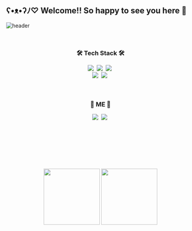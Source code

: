 <!--## Welcome! May happiness and love always find their way to you! 🤍
## Happiness looks good on you—keep smiling! 🎀🤍🎀-->
## ʕ•ᴥ•ʔﾉ♡ Welcome!! So happy to see you here 🎀
![header](https://capsule-render.vercel.app/api?type=slice&color=fce8e6&height=300&section=header&text=JOAHPARK%20&fontSize=90&stroke=ffffff&theme=rose&fontColor=92475955)
<!--![Anurag's GitHub stats](https://github-readme-stats.vercel.app/api?username=parkjoah&theme=rose&show_icons=true)-->
<br/>

<h3 align="center">🛠️ Tech Stack 🛠️</h3>
<div align="center">
  <img src="https://img.shields.io/badge/react-20232a.svg?style=for-the-badge&logo=react&logoColor=61DAFB" />&nbsp
  <img src="https://img.shields.io/badge/javascript-F7DF1E.svg?style=for-the-badge&logo=javascript&logoColor=20232a" />&nbsp
  <img src="https://img.shields.io/badge/html5-E34F26.svg?style=for-the-badge&logo=html5&logoColor=white" />&nbsp
</div>

<div align="center">
  <img src="https://img.shields.io/badge/css3-1572B6.svg?style=for-the-badge&logo=css3&logoColor=white" />&nbsp
  <img src="https://img.shields.io/badge/python-3670A0?style=for-the-badge&logo=python&logoColor=ffdd54" />&nbsp
</div>
<br/><br/>
 
<h3 align="center">🫧 ME 🫧</h3>
<div align="center">
  <a href="https://www.instagram.com/colawhk21e4?igsh=MXV0OGxlaG15dzhlMw%3D%3D&utm_source=qr"><img src="https://img.shields.io/badge/Instagram-FF0069?style=flat-square&logo=Instagram&logoColor=white"/></a>&nbsp
  <a href="mailto:likezoa129@gmail.com"><img src="https://img.shields.io/badge/Gmail-EA4335?style=flat-square&logo=Gmail&logoColor=white"/></a>&nbsp
</div>

<br/><br/><br/>
<!--![parkjoah's GitHub stats](https://github-readme-stats.vercel.app/api?username=parkjoah&theme=rose&card_width=340&show_icons=true&rank_icon=github&hide=issues,stars&include_all_commits=true)
![Top Langs](https://github-readme-stats.vercel.app/api/top-langs/?username=parkjoah&layout=compact&theme=rose)-->
<br><br>
<p align="center">
  <img height="150em" src="https://github-readme-stats.vercel.app/api?username=parkjoah&theme=rose&card_width=340&show_icons=true&rank_icon=github&hide=issues,stars&include_all_commits=true&t=timetable&"/>
  <img height="150em" src="https://github-readme-stats.vercel.app/api/top-langs/?username=parkjoah&layout=compact&theme=rose&t=timetable" />
</p>


<!--   <img src="https://img.shields.io/badge/Instagram-FF0069?style=flat-square&logo=simpleicons_Instagram&logoColor=white"/></a>&nbsp
  <img src="https://img.shields.io/badge/쓰고자하는_텍스트-컬러코드?style=flat-square&logo=simpleicons에서_아이콘이름&logoColor=white"/></a>&nbsp  


 ![Anurag's GitHub stats](https://github-readme-stats.vercel.app/api?username=parkjoah&theme=rose&show_icons=true)


**parkjoah/parkjoah** is a ✨ _special_ ✨ repository because its `README.md` (this file) appears on your GitHub profile.

Here are some ideas to get you started:

- 🔭 I’m currently working on ...
- 🌱 I’m currently learning ...
- 👯 I’m looking to collaborate on ...
- 🤔 I’m looking for help with ...
- 💬 Ask me about ...
- 📫 How to reach me: ...
- 😄 Pronouns: ...
- ⚡ Fun fact: ...
-->
